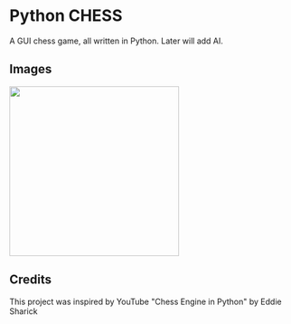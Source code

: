 # Python CHESS
A GUI chess game, all written in Python. 
Later will add AI.
<br>

## Images
<img src="https://github.com/tejas-rathi05/Chess-Python.git/Screenshots/1.png" width="300" height="300" />


## Credits
This project was inspired by YouTube "Chess Engine in Python" by Eddie Sharick
